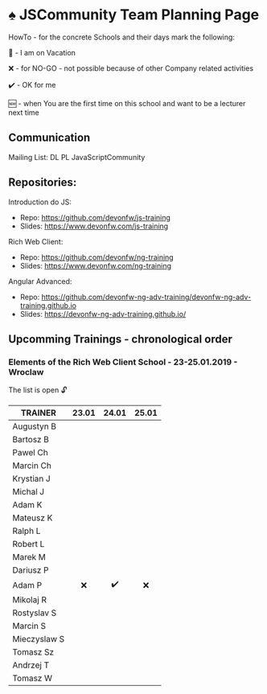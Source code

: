 # :spades: JSCommunity Team Planning Page

HowTo - for the concrete Schools and their days mark the following:

:palm_tree: - I am on Vacation

:x: - for NO-GO - not possible because of other Company related activities

:heavy_check_mark: - OK for me

:new: - when You are the first time on this school and want to be a lecturer next time

## Communication

Mailing List: DL PL JavaScriptCommunity

## Repositories:

Introduction do JS: 
* Repo: https://github.com/devonfw/js-training
* Slides: https://www.devonfw.com/js-training

Rich Web Client: 
* Repo: https://github.com/devonfw/ng-training
* Slides: https://www.devonfw.com/ng-training 

Angular Advanced: 
* Repo: https://github.com/devonfw-ng-adv-training/devonfw-ng-adv-training.github.io
* Slides: https://devonfw-ng-adv-training.github.io/

## Upcomming Trainings - chronological order

### Elements of the Rich Web Client School - 23-25.01.2019 - Wroclaw
The list is open :unlock:

| TRAINER     |      23.01	     |      24.01       |      25.01	     |
| --          |      :---:       |      :---:       |      :---:       |
| Augustyn B  |                  |                  |                  |
| Bartosz B   |                  |                  |                  |
| Pawel Ch    |                  |                  |                  |
| Marcin Ch   |                  |                  |                  |
| Krystian J  |                  |                  |                  |
| Michal J    |                  |                  |                  |
| Adam K      |                  |                  |                  |
| Mateusz K   |                  |                  |                  |
| Ralph L     |                  |                  |                  |
| Robert L    |                  |                  |                  |
| Marek M     |                  |                  |                  |
| Dariusz P   |                  |                  |                  |
| Adam P      |       :x:        |:heavy_check_mark:|        :x:       |
| Mikolaj R   |                  |                  |                  |
| Rostyslav S |                  |                  |                  |
| Marcin S    |                  |                  |                  |
| Mieczyslaw S|                  |                  |                  |
| Tomasz Sz   |                  |                  |                  |
| Andrzej T   |                  |                  |                  |
| Tomasz W    |                  |                  |                  |
